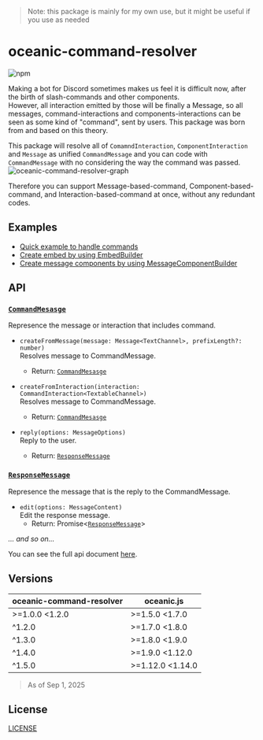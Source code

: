 > Note: this package is mainly for my own use, but it might be useful if you use as needed  

# oceanic-command-resolver
![npm](https://img.shields.io/npm/v/@mtripg6666tdr/oceanic-command-resolver)

Making a bot for Discord sometimes makes us feel it is difficult now, after the birth of slash-commands and other components.  
However, all interaction emitted by those will be finally a Message, so all messages, command-interactions and components-interactions can be seen as some kind of "command", sent by users. This package was born from and based on this theory.


This package will resolve all of `ComamndInteraction`, `ComponentInteraction` and `Message` as unified `CommandMessage` and you can code with `CommandMessage` with no considering the way the command was passed.  
![oceanic-command-resolver-graph](https://user-images.githubusercontent.com/56076195/223353150-36136315-dd41-4e05-90d3-e79e4d0e0cdb.jpg)

Therefore you can support Message-based-command, Component-based-command, and Interaction-based-command at once, without any redundant codes.  

## Examples
- [Quick example to handle commands](example/index.js)
- [Create embed by using EmbedBuilder](example/embed.js)
- [Create message components by using MessageComponentBuilder](example/components.js)

## API
### [`CommandMesasge`](https://web.usamyon.moe/oceanic-command-resolver/classes/CommandMessage.html)
  Represence the message or interaction that includes command.
- `createFromMessage(message: Message<TextChannel>, prefixLength?: number)`  
  Resolves message to CommandMessage.  
  - Return: [`CommandMesasge`](https://web.usamyon.moe/oceanic-command-resolver/classes/CommandMessage.html)  

- `createFromInteraction(interaction: CommandInteraction<TextableChannel>)`  
  Resolves message to CommandMessage.  
  - Return: [`CommandMesasge`](https://web.usamyon.moe/oceanic-command-resolver/classes/CommandMessage.html)  
  
- `reply(options: MessageOptions)`  
  Reply to the user.  
  - Return: [`ResponseMessage`](https://web.usamyon.moe/oceanic-command-resolver/classes/ResponseMessage.html)
  
### [`ResponseMessage`](https://web.usamyon.moe/oceanic-command-resolver/classes/ResponseMessage.html)
  Represence the message that is the reply to the CommandMessage.
- `edit(options: MessageContent)`  
  Edit the response message.
  - Return: Promise<[`ResponseMessage`](https://web.usamyon.moe/oceanic-command-resolver/classes/ResponseMessage.html)>  
  
*... and so on...*

You can see the full api document [here](https://mtripg6666tdr.github.io/oceanic-command-resolver/).  

## Versions

|oceanic-command-resolver|oceanic.js      |
|------------------------|----------------|
|>=1.0.0 <1.2.0          |>=1.5.0 <1.7.0  |
|^1.2.0                  |>=1.7.0 <1.8.0  |
|^1.3.0                  |>=1.8.0 <1.9.0  |
|^1.4.0                  |>=1.9.0 <1.12.0 |
|^1.5.0                  |>=1.12.0 <1.14.0|

> As of Sep 1, 2025

## License
[LICENSE](LICENSE)
